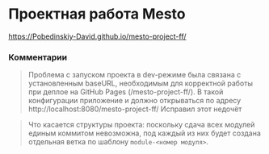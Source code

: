 # Проектная работа Mesto


https://Pobedinskiy-David.github.io/mesto-project-ff/

### Комментарии

> Проблема с запуском проекта в dev-режиме была связана с установленным baseURL, необходимым для корректной работы при деплое на GitHub Pages (/mesto-project-ff/). В такой конфигурации
> приложение и должно открываться по адресу http://localhost:8080/mesto-project-ff/
> Исправил этот недочёт

> Что касается структуры проекта: поскольку сдача всех модулей единым коммитом невозможна, под каждый из них будет создана отдельная ветка по шаблону `module-<номер модуля>`.